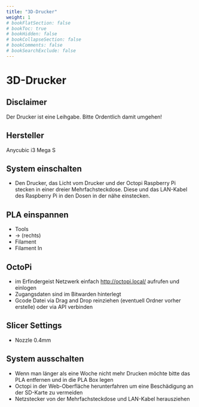 ```yaml
---
title: "3D-Drucker"
weight: 1
# bookFlatSection: false
# bookToc: true
# bookHidden: false
# bookCollapseSection: false
# bookComments: false
# bookSearchExclude: false
---
```

# 3D-Drucker
## Disclaimer

Der Drucker ist eine Leihgabe. Bitte Ordentlich damit umgehen!

## Hersteller

Anycubic i3 Mega S

## System einschalten

- Den Drucker, das Licht vom Drucker und der Octopi Raspberry Pi stecken in einer dreier Mehrfachsteckdose. Diese und das LAN-Kabel des Raspberry Pi in den Dosen in der nähe einstecken.

## PLA einspannen

- Tools 
- -> (rechts)
- Filament
- Filament In

## OctoPi

- im Erfindergeist Netzwerk einfach <http://octopi.local/> aufrufen und einlogen
- Zugangsdaten sind im Bitwarden hinterlegt
- Gcode Datei via Drag and Drop reinziehen (eventuell Ordner vorher erstelle) oder via API verbinden

## Slicer Settings

- Nozzle 0.4mm

## System ausschalten

- Wenn man länger als eine Woche nicht mehr Drucken möchte bitte das PLA entfernen und in die PLA Box legen
- Octopi in der Web-Oberfläche herunterfahren um eine Beschädigung an der SD-Karte zu vermeiden
- Netzstecker von der Mehrfachsteckdose und LAN-Kabel herausziehen

